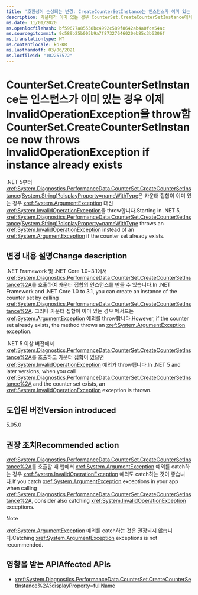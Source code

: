 ```yaml
---
title: '호환성이 손상되는 변경: CreateCounterSetInstance는 인스턴스가 이미 있는 경우 InvalidOperationException을 throw함'
description: 카운터가 이미 있는 경우 CounterSet.CreateCounterSetInstance에서 다른 예외를 throw하는 핵심 .NET 라이브러리의 .NET 5 호환성이 손상되는 변경에 관해 알아봅니다.
ms.date: 11/01/2020
ms.openlocfilehash: bf59677a85538bc4992c589f8642ab4a0fce54ac
ms.sourcegitcommit: 9c589b25b005b9a7f87327646020eb85c3b6306f
ms.translationtype: HT
ms.contentlocale: ko-KR
ms.lasthandoff: 03/06/2021
ms.locfileid: "102257572"
---
```

# <a name="countersetcreatecountersetinstance-now-throws-invalidoperationexception-if-instance-already-exists"></a><span data-ttu-id="16229-103">CounterSet.CreateCounterSetInstance는 인스턴스가 이미 있는 경우 이제 InvalidOperationException을 throw함</span><span class="sxs-lookup"><span data-stu-id="16229-103">CounterSet.CreateCounterSetInstance now throws InvalidOperationException if instance already exists</span></span>

<span data-ttu-id="16229-104">.NET 5부터 <xref:System.Diagnostics.PerformanceData.CounterSet.CreateCounterSetInstance(System.String)?displayProperty=nameWithType>은 카운터 집합이 이미 있는 경우 <xref:System.ArgumentException> 대신 <xref:System.InvalidOperationException>을 throw합니다.</span><span class="sxs-lookup"><span data-stu-id="16229-104">Starting in .NET 5, <xref:System.Diagnostics.PerformanceData.CounterSet.CreateCounterSetInstance(System.String)?displayProperty=nameWithType> throws an <xref:System.InvalidOperationException> instead of an <xref:System.ArgumentException> if the counter set already exists.</span></span>

## <a name="change-description"></a><span data-ttu-id="16229-105">변경 내용 설명</span><span class="sxs-lookup"><span data-stu-id="16229-105">Change description</span></span>

<span data-ttu-id="16229-106">.NET Framework 및 .NET Core 1.0~3.1에서 <xref:System.Diagnostics.PerformanceData.CounterSet.CreateCounterSetInstance%2A>를 호출하여 카운터 집합의 인스턴스를 만들 수 있습니다.</span><span class="sxs-lookup"><span data-stu-id="16229-106">In .NET Framework and .NET Core 1.0 to 3.1, you can create an instance of the counter set by calling <xref:System.Diagnostics.PerformanceData.CounterSet.CreateCounterSetInstance%2A>.</span></span> <span data-ttu-id="16229-107">그러나 카운터 집합이 이미 있는 경우 메서드는 <xref:System.ArgumentException> 예외를 throw합니다.</span><span class="sxs-lookup"><span data-stu-id="16229-107">However, if the counter set already exists, the method throws an <xref:System.ArgumentException> exception.</span></span>

<span data-ttu-id="16229-108">.NET 5 이상 버전에서 <xref:System.Diagnostics.PerformanceData.CounterSet.CreateCounterSetInstance%2A>를 호출하고 카운터 집합이 있으면 <xref:System.InvalidOperationException> 예외가 throw됩니다.</span><span class="sxs-lookup"><span data-stu-id="16229-108">In .NET 5 and later versions, when you call <xref:System.Diagnostics.PerformanceData.CounterSet.CreateCounterSetInstance%2A> and the counter set exists, an <xref:System.InvalidOperationException> exception is thrown.</span></span>

## <a name="version-introduced"></a><span data-ttu-id="16229-109">도입된 버전</span><span class="sxs-lookup"><span data-stu-id="16229-109">Version introduced</span></span>

<span data-ttu-id="16229-110">5.0</span><span class="sxs-lookup"><span data-stu-id="16229-110">5.0</span></span>

## <a name="recommended-action"></a><span data-ttu-id="16229-111">권장 조치</span><span class="sxs-lookup"><span data-stu-id="16229-111">Recommended action</span></span>

<span data-ttu-id="16229-112"><xref:System.Diagnostics.PerformanceData.CounterSet.CreateCounterSetInstance%2A>를 호출할 때 앱에서 <xref:System.ArgumentException> 예외를 catch하는 경우 <xref:System.InvalidOperationException> 예외도 catch하는 것이 좋습니다.</span><span class="sxs-lookup"><span data-stu-id="16229-112">If you catch <xref:System.ArgumentException> exceptions in your app when calling <xref:System.Diagnostics.PerformanceData.CounterSet.CreateCounterSetInstance%2A>, consider also catching <xref:System.InvalidOperationException> exceptions.</span></span>

> [!NOTE]
> <span data-ttu-id="16229-113"><xref:System.ArgumentException> 예외를 catch하는 것은 권장되지 않습니다.</span><span class="sxs-lookup"><span data-stu-id="16229-113">Catching <xref:System.ArgumentException> exceptions is not recommended.</span></span>

## <a name="affected-apis"></a><span data-ttu-id="16229-114">영향을 받는 API</span><span class="sxs-lookup"><span data-stu-id="16229-114">Affected APIs</span></span>

- <xref:System.Diagnostics.PerformanceData.CounterSet.CreateCounterSetInstance%2A?displayProperty=fullName>

<!--

### Category

Core .NET libraries

### Affected APIs

- `M:System.Diagnostics.PerformanceData.CounterSet.CreateCounterSetInstance(System.String)`

-->
